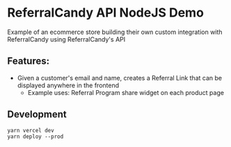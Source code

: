 # ReferralCandy API NodeJS Demo

Example of an ecommerce store building their own custom integration with ReferralCandy using ReferralCandy's API

## Features:

- Given a customer's email and name, creates a Referral Link that can be displayed anywhere in the frontend
  - Example uses: Referral Program share widget on each product page

## Development

```
yarn vercel dev
yarn deploy --prod
```
